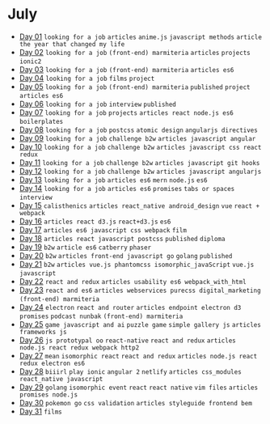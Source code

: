 # July

 - [Day 01](07-01-2016.md) `looking for a job` `articles` `anime.js` `javascript methods` `article the year that changed my life`
 - [Day 02](07-02-2016.md) `looking for a job` `(front-end) marmiteria` `articles` `projects` `ionic2`
 - [Day 03](07-03-2016.md) `looking for a job` `(front-end) marmiteria` `articles es6`
 - [Day 04](07-04-2016.md) `looking for a job` `films` `project`
 - [Day 05](07-05-2016.md) `looking for a job` `(front-end) marmiteria` `published` `project` `articles es6`
 - [Day 06](07-06-2016.md) `looking for a job` `interview` `published`
 - [Day 07](07-07-2016.md) `looking for a job` `projects` `articles react node.js es6` `boilerplates`
 - [Day 08](07-08-2016.md) `looking for a job` `postcss` `atomic design` `angularjs directives`
 - [Day 09](07-09-2016.md) `looking for a job` `challenge b2w` `articles javascript angular`
 - [Day 10](07-10-2016.md) `looking for a job` `challenge b2w` `articles javascript css react redux`
 - [Day 11](07-11-2016.md) `looking for a job` `challenge b2w` `articles javascript git hooks`
 - [Day 12](07-12-2016.md) `looking for a job` `challenge b2w` `articles javascript angularjs`
 - [Day 13](07-13-2016.md) `looking for a job` `articles es6` `mern` `node.js` `es6`
 - [Day 14](07-14-2016.md) `looking for a job` `articles es6` `promises` `tabs or spaces` `interview`
 - [Day 15](07-15-2016.md) `calisthenics` `articles react_native android_design` `vue` `react + webpack`
 - [Day 16](07-16-2016.md) `articles react d3.js` `react+d3.js` `es6`
 - [Day 17](07-17-2016.md) `articles es6 javascript css webpack` `film`
 - [Day 18](07-18-2016.md) `articles react javascript postcss` `published` `diploma`
 - [Day 19](07-19-2016.md) `b2w` `article es6` `catberry` `phaser`
 - [Day 20](07-20-2016.md) `b2w` `articles front-end javascript go` `golang` `published`
 - [Day 21](07-21-2016.md) `b2w` `articles vue.js phantomcss isomorphic_javaScript` `vue.js` `javascript`
 - [Day 22](07-22-2016.md) `react and redux` `articles usability es6 webpack_with_html`
 - [Day 23](07-23-2016.md) `react and es6` `articles webservices purecss digital_marketing` `(front-end) marmiteria`
 - [Day 24](07-24-2016.md) `electron` `react and router` `articles endpoint electron d3 promises` `podcast nunbak` `(front-end) marmiteria`
 - [Day 25](07-25-2016.md) `game javascript and ai` `puzzle game` `simple gallery js` `articles frameworks js`
 - [Day 26](07-26-2016.md) `js prototypal oo` `react-native` `react and redux` `articles node.js react redux webpack http2`
 - [Day 27](07-27-2016.md) `mean` `isomorphic react` `react and redux` `articles node.js react redux electron es6`
 - [Day 28](07-28-2016.md) `biiirl` `play ionic` `angular 2` `netlify` `articles css_modules react_native javascript`
 - [Day 29](07-29-2016.md) `golang` `isomorphic event` `react` `react native` `vim files` `articles promises node.js`
 - [Day 30](07-30-2016.md) `pokemon go` `css validation` `articles styleguide frontend bem` 
 - [Day 31](07-31-2016.md) `films`
